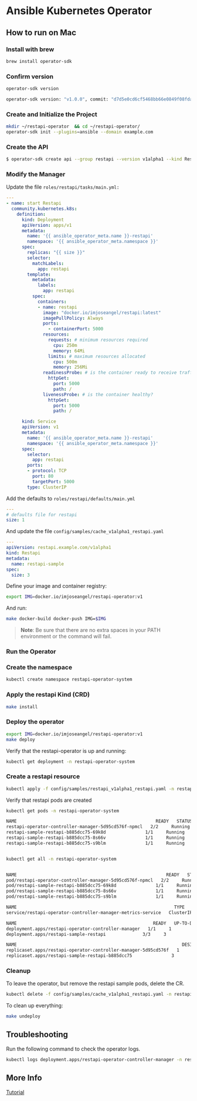 # Ansible Kubernetes Operator

## How to run on Mac

### Install with brew

```bash
brew install operator-sdk
```

### Confirm version

```bash
operator-sdk version

operator-sdk version: "v1.0.0", commit: "d7d5e0cd6cf5468bb66e0849f08fda5bf557f4fa", kubernetes version: "v1.18.2", go version: "go1.14.7 darwin/amd64", GOOS: "darwin", GOARCH: "amd64"
```

### Create and Initialize the Project

```bash
mkdir ~/restapi-operator  && cd ~/restapi-operator/
operator-sdk init --plugins=ansible --domain example.com
```

### Create the API

```bash
$ operator-sdk create api --group restapi --version v1alpha1 --kind Restapi --generate-role
```

### Modify the Manager

Update the file `roles/restapi/tasks/main.yml:`

```yaml
---
- name: start Restapi
  community.kubernetes.k8s:
    definition:
      kind: Deployment
      apiVersion: apps/v1
      metadata:
        name: '{{ ansible_operator_meta.name }}-restapi'
        namespace: '{{ ansible_operator_meta.namespace }}'
      spec:
        replicas: "{{ size }}"
        selector:
          matchLabels:
            app: restapi
        template:
          metadata:
            labels:
              app: restapi
          spec:
            containers:
            - name: restapi
              image: "docker.io/imjoseangel/restapi:latest"
              imagePullPolicy: Always
              ports:
                - containerPort: 5000
              resources:
                requests: # minimum resources required
                  cpu: 250m
                  memory: 64Mi
                limits: # maximum resources allocated
                  cpu: 500m
                  memory: 256Mi
              readinessProbe: # is the container ready to receive traffic?
                httpGet:
                  port: 5000
                  path: /
              livenessProbe: # is the container healthy?
                httpGet:
                  port: 5000
                  path: /

      kind: Service
      apiVersion: v1
      metadata:
        name: '{{ ansible_operator_meta.name }}-restapi'
        namespace: '{{ ansible_operator_meta.namespace }}'
      spec:
        selector:
          app: restapi
        ports:
        - protocol: TCP
          port: 80
          targetPort: 5000
        type: ClusterIP

```

Add the defaults to `roles/restapi/defaults/main.yml`

```yaml
---
# defaults file for restapi
size: 1
```

And update the file `config/samples/cache_v1alpha1_restapi.yaml`

```yaml
---
apiVersion: restapi.example.com/v1alpha1
kind: Restapi
metadata:
  name: restapi-sample
spec:
  size: 3
```

Define your image and container registry:

```bash
export IMG=docker.io/imjoseangel/restapi-operator:v1
```

And run:

```bash
make docker-build docker-push IMG=$IMG
```

>**Note**: Be sure that there are no extra spaces in your PATH environment or the command will fail.

### Run the Operator

### Create the namespace

```bash
kubectl create namespace restapi-operator-system
```

### Apply the restapi Kind (CRD)

```bash
make install
```

### Deploy the operator

```bash
export IMG=docker.io/imjoseangel/restapi-operator:v1
make deploy
```

Verify that the restapi-operator is up and running:

```bash
kubectl get deployment -n restapi-operator-system
```

### Create a restapi resource

```bash
kubectl apply -f config/samples/restapi_v1alpha1_restapi.yaml -n restapi-operator-system
```

Verify that restapi pods are created

```bash
kubectl get pods -n restapi-operator-system

NAME                                                     READY   STATUS    RESTARTS   AGE
restapi-operator-controller-manager-5d95cd576f-npmcl   2/2     Running   0          30s
restapi-sample-restapi-b885dcc75-69k8d               1/1     Running   0          21s
restapi-sample-restapi-b885dcc75-8s66v               1/1     Running   0          21s
restapi-sample-restapi-b885dcc75-s9blm               1/1     Running   0          21s


kubectl get all -n restapi-operator-system


NAME                                                         READY   STATUS    RESTARTS   AGE
pod/restapi-operator-controller-manager-5d95cd576f-npmcl   2/2     Running   0          66s
pod/restapi-sample-restapi-b885dcc75-69k8d               1/1     Running   0          57s
pod/restapi-sample-restapi-b885dcc75-8s66v               1/1     Running   0          57s
pod/restapi-sample-restapi-b885dcc75-s9blm               1/1     Running   0          57s

NAME                                                            TYPE        CLUSTER-IP   EXTERNAL-IP   PORT(S)    AGE
service/restapi-operator-controller-manager-metrics-service   ClusterIP   10.0.5.131   <none>        8443/TCP   68s

NAME                                                    READY   UP-TO-DATE   AVAILABLE   AGE
deployment.apps/restapi-operator-controller-manager   1/1     1            1           67s
deployment.apps/restapi-sample-restapi              3/3     3            3           58s

NAME                                                               DESIRED   CURRENT   READY   AGE
replicaset.apps/restapi-operator-controller-manager-5d95cd576f   1         1         1       67s
replicaset.apps/restapi-sample-restapi-b885dcc75               3         3         3       58s
```

### Cleanup

To leave the operator, but remove the restapi sample pods, delete the CR.

```bash
kubectl delete -f config/samples/cache_v1alpha1_restapi.yaml -n restapi-operator-system
```

To clean up everything:

```bash
make undeploy
```

## Troubleshooting

Run the following command to check the operator logs.

```bash
kubectl logs deployment.apps/restapi-operator-controller-manager -n restapi-operator-system -c manager
```

## More Info

[Tutorial](https://learn.openshift.com/ansibleop/ansible-operator-overview/?extIdCarryOver=true&intcmp=701f20000012k6TAAQ&sc_cid=701f2000001Css5AAC)
